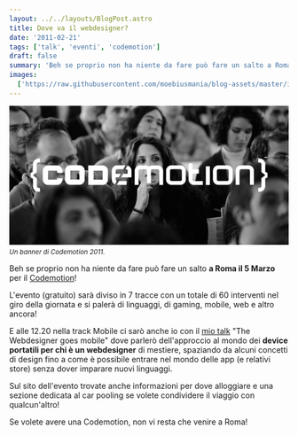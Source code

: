 ```yaml
---
layout: ../../layouts/BlogPost.astro
title: Dove va il webdesigner?
date: '2011-02-21'
tags: ['talk', 'eventi', 'codemotion']
draft: false
summary: 'Beh se proprio non ha niente da fare può fare un salto a Roma il 5 Marzo per il Codemotion!'
images:
  ['https://raw.githubusercontent.com/moebiusmania/blog-assets/master/images/2011/codemotion.jpg']
---
```


![Un banner di Codemotion 2011.](https://raw.githubusercontent.com/moebiusmania/blog-assets/master/images/2011/codemotion.jpg) <small>_Un banner di Codemotion 2011._</small>

Beh se proprio non ha niente da fare può fare un salto **a Roma il 5 Marzo** per il [Codemotion](http://www.codemotionworld.com/)!

L'evento (gratuito) sarà diviso in 7 tracce con un totale di 60 interventi nel giro della giornata e si palerà di linguaggi, di gaming, mobile, web e altro ancora!

E alle 12.20 nella track Mobile ci sarò anche io con il [mio talk](http://www.digitallycultured.it/post/codemotion-roma-2011-slide-interventi-interessanti/) "The Webdesigner goes mobile" dove parlerò dell'approccio al mondo dei **device portatili per chi è un webdesigner** di mestiere, spaziando da alcuni concetti di design fino a come è possibile entrare nel mondo delle app (e relativi store) senza dover imparare nuovi linguaggi.

Sul sito dell'evento trovate anche informazioni per dove alloggiare e una sezione dedicata al car pooling se volete condividere il viaggio con qualcun'altro!

Se volete avere una Codemotion, non vi resta che venire a Roma!
